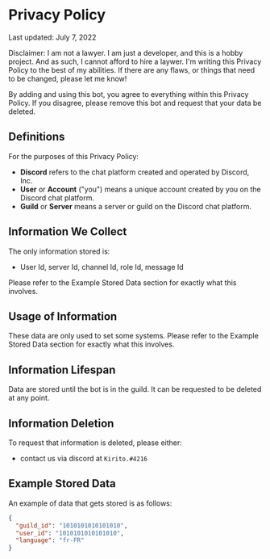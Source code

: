 # Privacy Policy

Last updated: July 7, 2022

Disclaimer: I am not a lawyer. I am just a developer, and this is a hobby project. And as such, I cannot afford to hire a laywer. I'm writing this Privacy Policy to the best of my abilities. If there are any flaws, or things that need to be changed, please let me know!

By adding and using this bot, you agree to everything within this Privacy Policy. If you disagree, please remove this bot and request that your data be deleted.

## Definitions

For the purposes of this Privacy Policy:

- **Discord** refers to the chat platform created and operated by Discord, Inc.
- **User** or **Account** ("you") means a unique account created by you on the Discord chat platform.
- **Guild** or **Server** means a server or guild on the Discord chat platform.


## Information We Collect

The only information stored is:
- User Id, server Id, channel Id, role Id, message Id

Please refer to the Example Stored Data section for exactly what this involves.

## Usage of Information

These data are only used to set some systems. Please refer to the Example Stored Data section for exactly what this involves.

## Information Lifespan

Data are stored until the bot is in the guild. It can be requested to be deleted at any point.

## Information Deletion

To request that information is deleted, please either:
- contact us via discord at `Kirito.#4216`

## Example Stored Data

An example of data that gets stored is as follows:

```json
{
  "guild_id": "1010101010101010",
  "user_id": "1010101010101010",
  "language": "fr-FR"
}
```
